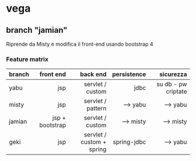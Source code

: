 # vega

## branch "jamian"

Riprende da Misty e modifica il front-end usando bootstrap 4

### Feature matrix

|branch|front end|back end |persistence|sicurezza|
|----|----:|----:|----:|----:|
|yabu|jsp|servlet / custom|jdbc|su db - pw criptate|
|misty|jsp|servlet / pattern|--&gt; yabu|--&gt; yabu|
|jamian|jsp + bootstrap|servlet / custom|--&gt; misty |--&gt; misty|
|geki|jsp|servlet / custom + spring|spring-jdbc| --&gt; yabu |

